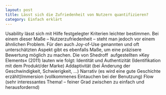 ```yaml
---
layout: post
title: Lässt sich die Zufriedenheit von Nutzern quantifizieren?
category: Einfach erklärt
---
```

Usability lässt sich mit Hilfe festgelegter Kriterien leichter bestimmen. Bei einem dieser Maße – Nutzerzufriedenheit – steht man jedoch vor einem ähnlichen Problem. Für den auch Joy-of-Use genannten und oft unterschätzten Aspekt gibt es ebenfalls Maße, um eine präzisere Bewertung möglich zu machen. Die von Shedroff  aufgestellten »Key Elements« (2011) lauten wie folgt: Identität und Authentizität (Identifikation mit dem Produkt/der Marke) Addaptivität (bei Änderung der Geschwindigkeit, Schwierigkeit, …) Narrativ (es wird eine gute Geschichte erzählt)Immersion (vollkommenes Eintauchen bei der Benutzung) Flow (sehr interessantes Thema! – feiner Grad zwischen zu einfach und herausfordernd)

